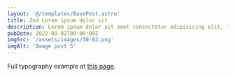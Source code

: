 ```yaml
---
layout: '@/templates/BasePost.astro'
title: 2nd Lorem ipsum dolor sit
description: Lorem ipsum dolor sit amet consectetur adipisicing elit. Tenetur vero esse non molestias eos excepturi.
pubDate: 2022-09-02T00:00:00Z
imgSrc: '/assets/images/30-02.png'
imgAlt: 'Image post 5'
---
```


Full typography example at [this page](./sixth-post).

